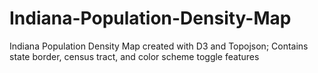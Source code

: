 # Indiana-Population-Density-Map
Indiana Population Density Map created with D3 and Topojson; Contains state border, census tract, and color scheme toggle features
